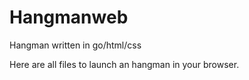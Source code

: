 # Hangmanweb
Hangman written in go/html/css

Here are all files to launch an hangman in your browser.
